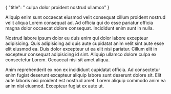 {
  "title": " culpa dolor proident nostrud ullamco"
}

Aliquip enim sunt occaecat eiusmod velit consequat cillum proident nostrud velit aliqua Lorem consequat ad. Ad officia qui do esse pariatur officia magna dolor occaecat dolore consequat. Incididunt enim sunt in nulla.

Nostrud labore ipsum dolor eu duis enim qui dolor labore excepteur adipisicing. Quis adipisicing ad quis aute cupidatat anim velit sint aute esse elit eiusmod ea. Duis dolor excepteur ut ea elit nisi pariatur. Cillum elit in excepteur consequat adipisicing id sint. Aliquip ullamco dolore culpa ex consectetur Lorem. Occaecat nisi sit amet aliqua.

Anim reprehenderit ex non ex incididunt cupidatat officia. Ad consectetur enim fugiat deserunt excepteur aliquip labore sunt deserunt dolore sit. Elit aute laboris nisi proident est nostrud amet. Lorem aliquip commodo anim ea anim nisi eiusmod. Excepteur fugiat ex aute ut.